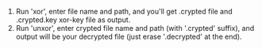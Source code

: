 1) Run 'xor', enter file name and path, and you'll get <filename>.crypted file and <filename>.crypted.key xor-key file as output.
2) Run 'unxor', enter crypted file name and path (with '.crypted' suffix), and output will be your decrypted file (just erase '.decrypted' at the end).
